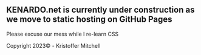 ## KENARDO.net is currently under construction as we move to static hosting on GitHub Pages

Please excuse our mess while I re-learn CSS

<footer>
  <p>Copyright 2023© - Kristoffer Mitchell</p>
</footer>
